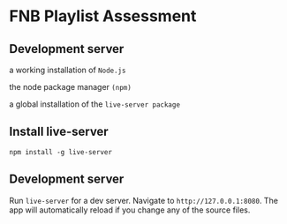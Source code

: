 # FNB Playlist Assessment 

## Development server
a working installation of `Node.js`

the node package manager `(npm)`

a global installation of the `live-server package`

## Install live-server
`npm install -g live-server`

## Development server

Run `live-server` for a dev server. Navigate to `http://127.0.0.1:8080`. The app will automatically reload if you change any of the source files.
